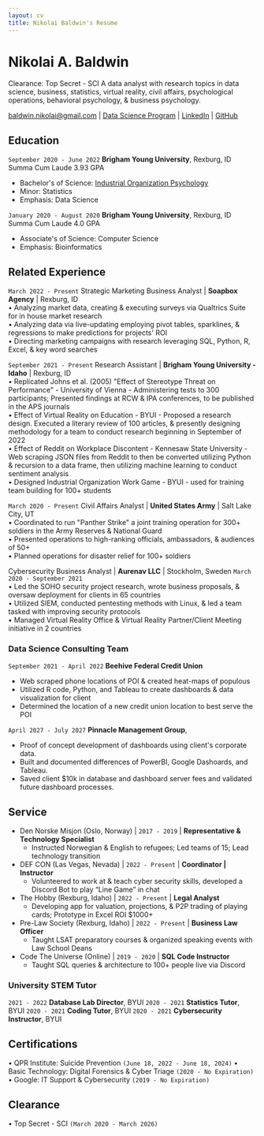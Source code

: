 ```yaml
---
layout: cv
title: Nikolai Baldwin's Resume
---
```


# Nikolai A. Baldwin

Clearance: Top Secret - SCI
A data analyst with research topics in data science, business, statistics, virtual reality, civil affairs, psychological operations, behavioral psychology, & business psychology.

<div id="webaddress">
<a href="baldwin.nikolai@gmail.com">baldwin.nikolai@gmail.com</a>
| <a href="https://byuidatascience.github.io/development.html">Data Science Program</a>
| <a href="https://linkedin.com/in/nikolai-a-baldwin">LinkedIn</a>
| <a href="https://github.com/nikolai3ldwin">GitHub</a>
</div>

<!-- https://www.monique.tech/the-art-of-markdown -->

## Education

`September 2020 - June 2022`
**Brigham Young University**, Rexburg, ID
Summa Cum Laude 3.93 GPA

- Bachelor's of Science: <a href="https://www.byui.edu/majors/psychology-industrial-organizational-emphasis#:~:text=The%20Industrial%20Organizational%20Psychology%20emphasis%20is%20multidisciplinary.,and%20increase%20employee%20organizational%20health.">Industrial Organization Psychology</a>
- Minor: Statistics
- Emphasis: Data Science

`January 2020 - August 2020`
**Brigham Young University**, Rexburg, ID
Summa Cum Laude 4.0 GPA

- Associate's of Science: Computer Science
- Emphasis: Bioinformatics

## Related Experience

`March 2022 - Present`
Strategic Marketing Business Analyst | **Soapbox Agency** | Rexburg, ID
<br>• Analyzing market data, creating & executing surveys via Qualtrics Suite for in house market research
<br>• Analyzing data via live-updating employing pivot tables, sparklines, & regressions to make predictions for projects' ROI
<br>• Directing marketing campaigns with research leveraging SQL, Python, R, Excel, & key word searches

`September 2021 - Present`
Research Assistant | **Brigham Young University - Idaho** | Rexburg, ID
<br>• Replicated Johns et al. (2005) "Effect of Stereotype Threat on Performance" - University of Vienna - Administering tests to 300 participants; Presented findings at RCW & IPA conferences, to be published in the APS journals
<br>• Effect of Virtual Reality on Education - BYUI - Proposed a research design. Executed a literary review of 100 articles, & presently designing methodology for a team to conduct research beginning in September of 2022
<br>• Effect of Reddit on Workplace Discontent - Kennesaw State University - Web scraping JSON files from Reddit to then be converted utilizing Python & recursion to a data frame, then utilizing machine learning to conduct sentiment analysis
<br>• Designed Industrial Organization Work Game - BYUI - used for training team building for 100+ students

`March 2020 - Present`
Civil Affairs Analyst | **United States Army** | Salt Lake City, UT
<br>• Coordinated to run "Panther Strike" a joint training operation for 300+ soldiers in the Army Reserves & National Guard
<br>• Presented operations to high-ranking officials, ambassadors, & audiences of 50+
<br>• Planned operations for disaster relief for 100+ soldiers

Cybersecurity Business Analyst | **Aurenav LLC** | Stockholm, Sweden `March 2020 - September 2021`
<br>• Led the SOHO security project research, wrote business proposals, & oversaw deployment for clients in 65 countries
<br>• Utilized SIEM, conducted pentesting methods with Linux, & led a team tasked with improving security protocols
<br>• Managed Virtual Reality Office & Virtual Reality Partner/Client Meeting initiative in 2 countries

### Data Science Consulting Team

`September 2021 - April 2022`
**Beehive Federal Credit Union**

- Web scraped phone locations of POI & created heat-maps of populous
- Utilized R code, Python, and Tableau to create dashboards & data visualization for client
- Determined the location of a new credit union location to best serve the POI

`April 2027 - July 2027`
**Pinnacle Management Group**,

- Proof of concept development of dashboards using client's corporate data.
- Built and documented differences of PowerBI, Google Dashoards, and Tableau.
- Saved client $10k in database and dashboard server fees and validated future dashboard processes.

## Service

- Den Norske Misjon (Oslo, Norway) | `2017 - 2019` | **Representative & Technology Specialist**
  - Instructed Norwegian & English to refugees; Led teams of 15; Lead technology transition
- DEF CON (Las Vegas, Nevada) | `2022 - Present` | **Coordinator | Instructor**
  - Volunteered to work at & teach cyber security skills, developed a Discord Bot to play “Line Game” in chat
- The Hobby (Rexburg, Idaho) | `2022 - Present` | **Legal Analyst**
  - Developing app for valuation, projections, & P2P trading of playing cards; Prototype in Excel ROI $1000+
- Pre-Law Society (Rexburg, Idaho) | `2022 - Present` | **Business Law Officer**
  - Taught LSAT preparatory courses & organized speaking events with Law School Deans
- Code The Universe (Online) | `2019 - 2020` | **SQL Code Instructor**
  - Taught SQL queries & architecture to 100+ people live via Discord

### University STEM Tutor

`2021 - 2022`
**Database Lab Director**, BYUI
`2020 - 2021`
**Statistics Tutor**, BYUI
`2020 - 2021`
**Coding Tutor**, BYUI
`2020 - 2021`
**Cybersecurity Instructor**, BYUI

## Certifications

• QPR Institute: Suicide Prevention `(June 18, 2022 - June 18, 2024)`
• Basic Technology: Digital Forensics & Cyber Triage `(2020 - No Expiration)`
• Google: IT Support & Cybersecurity `(2019 - No Expiration)`

## Clearance

• Top Secret - SCI `(March 2020 - March 2026)`

<!-- ### Footer

Last updated: May 2013 -->
